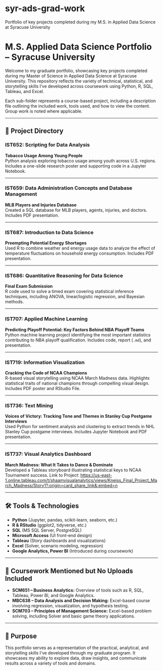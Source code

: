 # syr-ads-grad-work
Portfolio of key projects completed during my M.S. in Applied Data Science at Syracuse University

# M.S. Applied Data Science Portfolio – Syracuse University

Welcome to my graduate portfolio, showcasing key projects completed during my Master of Science in Applied Data Science at Syracuse University. This repository reflects the variety of technical, statistical, and storytelling skills I’ve developed across coursework using Python, R, SQL, Tableau, and Excel.

Each sub-folder represents a course-based project, including a description file outlining the included work, tools used, and how to view the content. Group work is noted where applicable.

---

## 📁 Project Directory

### IST652: Scripting for Data Analysis  
**Tobacco Usage Among Young People**  
Python analysis exploring tobacco usage among youth across U.S. regions. Includes a one-slide research poster and supporting code in a Jupyter Notebook.

---

### IST659: Data Administration Concepts and Database Management  
**MLB Players and Injuries Database**  
Created a SQL database for MLB players, agents, injuries, and doctors. Includes PDF presentation.

---

### IST687: Introduction to Data Science  
**Preempting Potential Energy Shortages**  
Used R to combine weather and energy usage data to analyze the effect of temperature fluctuations on household energy consumption. Includes PDF presentation.

---

### IST686: Quantitative Reasoning for Data Science  
**Final Exam Submission**  
R code used to solve a timed exam covering statistical inference techniques, including ANOVA, linear/logistic regression, and Bayesian methods.

---

### IST707: Applied Machine Learning  
**Predicting Playoff Potential: Key Factors Behind NBA Playoff Teams**  
Python machine learning project identifying the most important statistics contributing to NBA playoff qualification. Includes code, report (`.md`), and presentation.

---

### IST719: Information Visualization  
**Cracking the Code of NCAA Champions**  
R-based visual storytelling using NCAA March Madness data. Highlights statistical traits of national champions through compelling visual design. Includes PDF poster and RStudio File.

---

### IST736: Text Mining  
**Voices of Victory: Tracking Tone and Themes in Stanley Cup Postgame Interviews**  
Used Python for sentiment analysis and clustering to extract trends in NHL Stanley Cup postgame interviews. Includes Jupyter Notebook and PDF presentation.

---

### IST737: Visual Analytics Dashboard  
**March Madness: What It Takes to Dance & Dominate**  
Developed a Tableau storyboard illustrating statistical keys to NCAA Tournament success.
Link to Project: https://us-east-1.online.tableau.com/t/shaamvisualanalytics/views/Kneiss_Final_Project_March_Madness/Story1?:origin=card_share_link&:embed=n

---

## 🛠️ Tools & Technologies

- **Python** (Jupyter, pandas, scikit-learn, seaborn, etc.)
- **R & RStudio** (ggplot2, tidyverse, etc.)
- **SQL** (MS SQL Server, PostgreSQL)
- **Microsoft Access** (UI front-end design)
- **Tableau** (Story dashboards and visualizations)
- **Excel** (Solver, scenario modeling, regression)
- **Google Analytics, Power BI** (Introduced during coursework)

---

## 📌 Coursework Mentioned but No Uploads Included

- **SCM651 – Business Analytics:** Overview of tools such as R, SQL, Tableau, Power BI, and Google Analytics.
- **MBC638 – Data Analysis and Decision Making:** Excel-based course involving regression, visualization, and hypothesis testing.
- **SCM703 – Principles of Management Science:** Excel-based problem solving, including Solver and basic game theory applications.

---

## 🎯 Purpose

This portfolio serves as a representation of the practical, analytical, and storytelling skills I've developed through my graduate program. It showcases my ability to explore data, draw insights, and communicate results across a variety of tools and domains.

